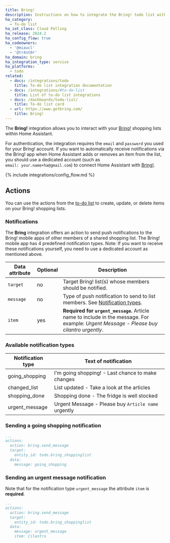 ```yaml
---
title: Bring!
description: Instructions on how to integrate the Bring! todo list with Home Assistant.
ha_category:
  - To-do list
ha_iot_class: Cloud Polling
ha_release: 2024.2
ha_config_flow: true
ha_codeowners:
  - '@miaucl'
  - '@tr4nt0r'
ha_domain: bring
ha_integration_type: service
ha_platforms:
  - todo
related:
  - docs: /integrations/todo
    title: To-do list integration documentation
  - docs: /integrations/#to-do-list
    title: List of to-do list integrations
  - docs: /dashboards/todo-list/
    title: To-do list card
  - url: https://www.getbring.com/
    title: Bring!
---
```


The **Bring!** integration allows you to interact with your [Bring!](https://www.getbring.com/) shopping lists within Home Assistant.

For authentication, the integration requires the `email` and `password` you used for your Bring! account. If you want to automatically receive notifications via the Bring! app when Home Assistant adds or removes an item from the list, you should use a dedicated account (such as `email: your.name+ha@gmail.com`) to connect Home Assistant with [Bring!](https://www.getbring.com/).

{% include integrations/config_flow.md %}

## Actions

You can use the actions from the [to-do list](/integrations/todo/) to create, update, or delete items on your Bring! shopping lists.

### Notifications

The **Bring** integration offers an action to send push notifications to the Bring! mobile apps of other members of a shared shopping list. The Bring! mobile app has 4 predefined notification types. Note: If you want to receive these notifications yourself, you need to use a dedicated account as mentioned above.

| Data attribute | Optional | Description                                                                                                                      |
| ---------------------- | -------- | -------------------------------------------------------------------------------------------------------------------------------- |
| `target`               |       no | Target Bring! list(s) whose members should be notified.                                                                          |
| `message`              |       no | Type of push notification to send to list members. See [Notification types](#available-notification-types).                      |
| `item`                 |      yes | **Required for `urgent_message`.** Article name to include in the message. For example: *Urgent Message - Please buy cilantro urgently*. |

### Available notification types

| Notification type | Text of notification                                |
| ----------------- | --------------------------------------------------- |
| going_shopping    | I'm going shopping! - Last chance to make changes   |
| changed_list      | List updated - Take a look at the articles          |
| shopping_done     | Shopping done - The fridge is well stocked          |
| urgent_message    | Urgent Message - Please buy `Article name` urgently |

### Sending a going shopping notification

```yaml
...
actions:
  action: bring.send_message
  target:
    entity_id: todo.bring_shoppinglist
  data:
    message: going_shopping 
```

### Sending an urgent message notification

Note that for the notification type `urgent_message` the attribute `item` is **required**.

```yaml
...
actions:
  action: bring.send_message
  target:
    entity_id: todo.bring_shoppinglist
  data:
    message: urgent_message
    item: Cilantro
```
